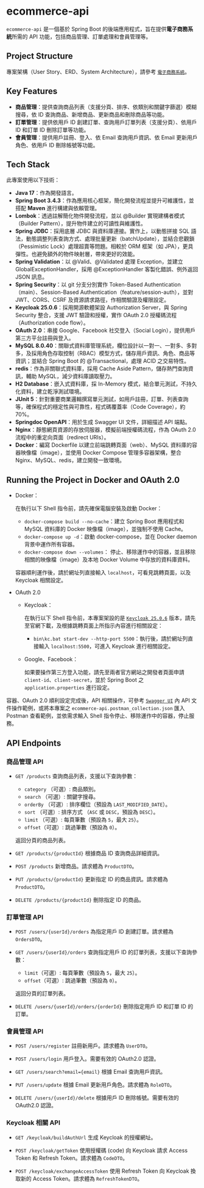 # ecommerce-api

`ecommerce-api` 是一個基於 Spring Boot 的後端應用程式，旨在提供**電子商務系統**所需的 API 功能，包括商品管理、訂單處理和會員管理等。

## Project Structure

專案架構（User Story、ERD、System Architecture），請參考 [`電子商務系統`](https://drive.google.com/file/d/1qIYqVUoTaD-in_QOWHMfeVrjp2icjEm7/view?usp=sharing)。

## Key Features

- **商品管理**：提供查詢商品列表（支援分頁、排序、依類別和關鍵字篩選）模糊搜尋，依 ID 查詢商品、新增商品、更新商品和刪除商品等功能。
- **訂單管理**：提供依用戶 ID 創建訂單、查詢用戶訂單列表（支援分頁）、依用戶 ID 和訂單 ID 刪除訂單等功能。
- **會員管理**：提供用戶註冊、登入、依 Email 查詢用戶資訊、依 Email 更新用戶角色、依用戶 ID 刪除帳號等功能。

## Tech Stack

此專案使用以下技術：

- **Java 17**：作為開發語言。
- **Spring Boot 3.4.3**：作為應用核心框架，簡化開發流程並提升可維護性，並搭配 **Maven** 進行構建與依賴管理。
- **Lombok**：透過註解簡化物件開發流程，並以 @Builder 實現建構者模式（Builder Pattern），提升物件建立的可讀性與維護性。
- **Spring JDBC**：採用底層 JDBC 與資料庫連接。實作上，以動態拼接 SQL 語法，動態調整列表查詢方式、處理批量更新（batchUpdate），並結合悲觀鎖（Pessimistic Lock）處理超賣等問題。相較於 ORM 框架（如 JPA），更具彈性。也避免額外的物件映射層，帶來更好的效能。
- **Spring Validation**：以 @Valid、@Validated 處理 Exception，並建立 GlobalExceptionHandler，採用 @ExceptionHandler 客製化錯誤、例外返回 JSON 訊息。
- **Spring Security**：以 git 分支分別實作 Token-Based Authentication（main）、Session-Based Authentication（feature/session-auth），並對 JWT、CORS、CSRF 及資源請求路徑，作相關驗證及權限設定。
- **Keycloak 25.0.6**：採用開源軟體架設 Authorization Server，與 Spring Security 整合，支援 JWT 驗證和授權，實作 OAuth 2.0 授權碼流程（Authorization code flow）。
- **OAuth 2.0**：串接 Google、Facebook 社交登入（Social Login），提供用戶第三方平台註冊與登入。
- **MySQL 8.0.40**：關聯式資料庫管理系統，欄位設計以一對一、一對多、多對多，及採用角色存取控制（RBAC）模型方式，儲存用戶資訊、角色、商品等資訊；並結合 Spring Boot 的 @Transactional，處理 ACID 之交易特性。
- **redis**：作為非關聯式資料庫，採用 Cache Aside Pattern，儲存熱門查詢資訊，輔助 MySQL，減少資料庫讀取壓力。 
- **H2 Database**：嵌入式資料庫，採 In-Memory 模式，結合單元測試，不持久化資料，建立乾淨測試環境。
- **JUnit 5**：針對重要商業邏輯撰寫單元測試，如用戶註冊，訂單、列表查詢等，確保程式的穩定性與可靠性，程式碼覆蓋率（Code Coverage），約70%。
- **Springdoc OpenAPI**：用於生成 Swagger UI 文件，詳細描述 API 端點。
- **Nginx**：靜態網頁資源的存放伺服器，模擬前端授權碼流程，作為 OAuth 2.0 流程中的重定向頁面（redirect URIs）。
- **Docker**：編寫 Dockerfile 以建立前端跳轉頁面（web）、MySQL 資料庫的容器映像檔（image），並使用 Docker Compose 管理多容器架構，整合 Nginx、MySQL、redis，建立開發一致環境。

## Running the Project in Docker and OAuth 2.0

- Docker：
  
  在執行以下 Shell 指令前，請先確保電腦安裝及啟動 Docker：
  
  - `docker-compose build --no-cache`：建立 Spring Boot 應用程式和 MySQL 資料庫的 Docker 映像檔（image），並強制不使用 Cache。
  - `docker-compose up -d`：啟動 docker-compose，並在 Docker daemon 背景中運作所有容器。
  - `docker-compose down --volumes`： 停止、移除運作中的容器，並且移除相關的映像檔（image）及本地 Docker Volume 中存放的資料庫資料。
  
  容器順利運作後，請於網址列直接輸入 `localhost`，可看見跳轉頁面，以及 Keycloak 相關設定。

- OAuth 2.0
  
   - Keycloak：
  
     在執行以下 Shell 指令前，本專案架設的是 [`Keycloak 25.0.6`](https://www.keycloak.org/2024/09/keycloak-2506-released) 版本，請先至官網下載，及根據跳轉頁面上所指示內容進行相關設定：

      - `bin\kc.bat start-dev --http-port 5500`：執行後，請於網址列直接輸入 `localhost:5500`，可進入 Keycloak 進行相關設定。
  
    - Google、Facebook：
     
      如果要操作第三方登入功能，請先至兩者官方網站之開發者頁面申請 `client-id`、`client-secret`，並於 Spring Boot 之 `application.properties` 進行設定。

容器、OAuth 2.0 順利設定完成後，API 相關操作，可參考 [`Swagger UI`](http://localhost:8080/swagger-ui/index.html) 內 API 文件操作範例，或將本專案之 `ecommerce-api.postman_collection.json` 匯入 Postman 查看範例，並依需求輸入 Shell 指令停止、移除運作中的容器，停止服務。

## API Endpoints

### 商品管理 API

- `GET /products`
  查詢商品列表，支援以下查詢參數：
    - `category` （可選）: 商品類別。
    - `search` （可選）: 關鍵字搜尋。
    - `orderBy` （可選）: 排序欄位（預設為 `LAST_MODIFIED_DATE`）。
    - `sort` （可選）: 排序方式 （`ASC` 或 `DESC`，預設為 `DESC`）。
    - `limit` （可選）: 每頁筆數（預設為 `5`，最大 `25`）。
    - `offset`（可選）: 跳過筆數（預設為 `0`）。
  
  返回分頁的商品列表。

- `GET /products/{productId}`
  根據商品 ID 查詢商品詳細資訊。

- `POST /products`
  新增商品。請求體為 `ProductDTO`。

- `PUT /products/{productId}`
  更新指定 ID 的商品資訊。請求體為 `ProductDTO`。

- `DELETE /products/{productId}`
  刪除指定 ID 的商品。

### 訂單管理 API

- `POST /users/{userId}/orders`
  為指定用戶 ID 創建訂單。請求體為 `OrdersDTO`。

- `GET /users/{userId}/orders`
  查詢指定用戶 ID 的訂單列表，支援以下查詢參數：
    - `limit`（可選）: 每頁筆數（預設為 `5`，最大 `25`）。
    - `offset`（可選）: 跳過筆數（預設為 `0`）。
  
  返回分頁的訂單列表。

- `DELETE /users/{userId}/orders/{orderId}`
  刪除指定用戶 ID 和訂單 ID 的訂單。

### 會員管理 API

- `POST /users/register`
  註冊新用戶。請求體為 `UserDTO`。

- `POST /users/login`
  用戶登入。需要有效的 OAuth2.0 認證。

- `GET /users/search?email={email}`
  根據 Email 查詢用戶資訊。

- `PUT /users/update`
  根據 Email 更新用戶角色。請求體為 `RoleDTO`。

- `DELETE /users/{userId}/delete`
  根據用戶 ID 刪除帳號。需要有效的 OAuth2.0 認證。

### Keycloak 相關 API

- `GET /keycloak/buildAuthUrl`
  生成 Keycloak 的授權網址。

- `POST /keycloak/getToken`
  使用授權碼 (code) 向 Keycloak 請求 Access Token 和 Refresh Token。請求體為 `CodeDTO`。

- `POST /keycloak/exchangeAccessToken`
  使用 Refresh Token 向 Keycloak 換取新的 Access Token。請求體為 `RefreshTokenDTO`。
